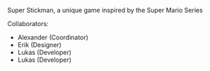 Super Stickman, a unique game inspired by the Super Mario Series

Collaborators:
  - Alexander (Coordinator)
  - Erik (Designer)
  - Lukas (Developer)
  - Lukas (Developer)

